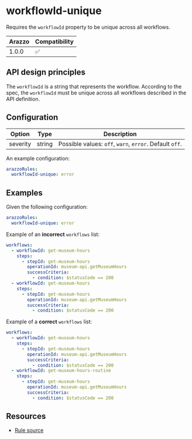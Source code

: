 # workflowId-unique

Requires the `workflowId` property to be unique across all workflows.

| Arazzo | Compatibility |
| ------ | ------------- |
| 1.0.0  | ✅            |

## API design principles

The `workflowId` is a string that represents the workflow.
According to the spec, the `workflowId` must be unique across all workflows described in the API definition.

## Configuration

| Option   | Type   | Description                                             |
| -------- | ------ | ------------------------------------------------------- |
| severity | string | Possible values: `off`, `warn`, `error`. Default `off`. |

An example configuration:

```yaml
arazzoRules:
  workflowId-unique: error
```

## Examples

Given the following configuration:

```yaml
arazzoRules:
  workflowId-unique: error
```

Example of an **incorrect** `workflows` list:

```yaml Incorrect example
workflows:
  - workflowId: get-museum-hours
    steps:
      - stepId: get-museum-hours
        operationId: museum-api.getMuseumHours
        successCriteria:
          - condition: $statusCode == 200
  - workflowId: get-museum-hours
    steps:
      - stepId: get-museum-hours
        operationId: museum-api.getMuseumHours
        successCriteria:
          - condition: $statusCode == 200
```

Example of a **correct** `workflows` list:

```yaml Correct example
workflows:
  - workflowId: get-museum-hours
    steps:
      - stepId: get-museum-hours
        operationId: museum-api.getMuseumHours
        successCriteria:
          - condition: $statusCode == 200
  - workflowId: get-museum-hours-routine
    steps:
      - stepId: get-museum-hours
        operationId: museum-api.getMuseumHours
        successCriteria:
          - condition: $statusCode == 200
```

## Resources

- [Rule source](https://github.com/Redocly/redocly-cli/blob/main/packages/core/src/rules/arazzo/workflowId-unique.ts)

